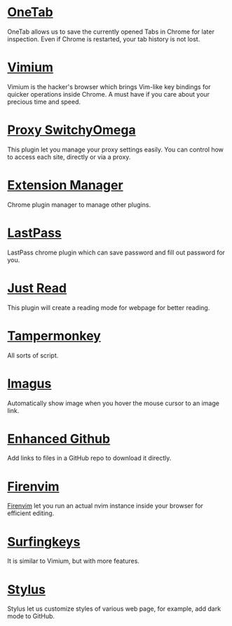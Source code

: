 # [OneTab](https://www.one-tab.com/)

OneTab allows us to save the currently opened Tabs in Chrome for later
inspection. Even if Chrome is restarted, your tab history is not lost.

# [Vimium](https://vimium.github.io/)

Vimium is the hacker's browser which brings Vim-like key bindings for quicker
operations inside Chrome. A must have if you care about your precious time and
speed.

# [Proxy SwitchyOmega](https://github.com/FelisCatus/SwitchyOmega)

This plugin let you manage your proxy settings easily. You can control how to
access each site, directly or via a proxy.

# [Extension Manager](https://chrome.google.com/webstore/detail/extension-manager/gjldcdngmdknpinoemndlidpcabkggco?utm_source=chrome-app-launcher-info-dialog)

Chrome plugin manager to manage other plugins.

# [LastPass](https://chrome.google.com/webstore/detail/lastpass-free-password-ma/hdokiejnpimakedhajhdlcegeplioahd)

LastPass chrome plugin which can save password and fill out password for you.

# [Just Read](https://github.com/ZachSaucier/Just-Read)

This plugin will create a reading mode for webpage for better reading.

# [Tampermonkey](https://tampermonkey.net/)

All sorts of script.

# [Imagus](https://chrome.google.com/webstore/detail/imagus/immpkjjlgappgfkkfieppnmlhakdmaab?hl=en)

Automatically show image when you hover the mouse cursor to an image link.

# [Enhanced Github](https://chrome.google.com/webstore/detail/enhanced-github/anlikcnbgdeidpacdbdljnabclhahhmd?hl=en)

Add links to files in a GitHub repo to download it directly.

# [Firenvim](https://chrome.google.com/webstore/detail/firenvim/egpjdkipkomnmjhjmdamaniclmdlobbo)

[Firenvim](https://github.com/glacambre/firenvim) let you run an actual nvim
instance inside your browser for efficient editing.

# [Surfingkeys](https://chrome.google.com/webstore/detail/surfingkeys/gfbliohnnapiefjpjlpjnehglfpaknnc)

It is similar to Vimium, but with more features.

# [Stylus](https://chrome.google.com/webstore/detail/stylus/clngdbkpkpeebahjckkjfobafhncgmne)

Stylus let us customize styles of various web page, for example, add dark mode
to GitHub.
